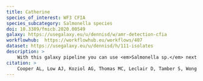 ```yaml
---
title: Catherine
species_of_interest: WF3 CFIA
species_subcategory: Salmonella species
doi: 10.3389/fmicb.2020.00549
galaxy: https://usegalaxy.eu/u/dennisd/w/amr-detection-cfia
workflowhub:  https://workflowhub.eu/workflows/407
dataset: https://usegalaxy.eu/u/dennisd/h/111-isolates
description: >
    With this galaxy pipeline you can use <em>Salmonella sp.</em> next generation sequencing results to predict bacterial AMR phenotypes and compare the results against gold standard <em>Salmonella sp.</em> phenotypes obtained from food.<br><br>This pipeline is based on the work of the <em>National Food Agency of Canada</em>.
citation: >
    Cooper AL, Low AJ, Koziol AG, Thomas MC, Leclair D, Tamber S, Wong A, Blais BW and Carrillo CD (2020) Systematic Evaluation of Whole Genome Sequence-Based Predictions of Salmonella Serotype and Antimicrobial Resistance. Front. Microbiol. 11:549. doi: <a href="https://doi.org/10.3389/fmicb.2020.00549">10.3389/fmicb.2020.00549</a>
---
```


